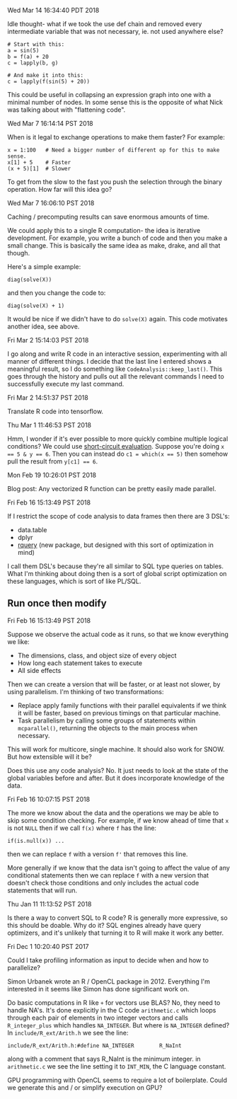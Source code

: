 Wed Mar 14 16:34:40 PDT 2018

Idle thought- what if we took the use def chain and removed every
intermediate variable that was not necessary, ie. not used anywhere else?

```{R}
# Start with this:
a = sin(5)
b = f(a) + 20
c = lapply(b, g)

# And make it into this:
c = lapply(f(sin(5) + 20))
```

This could be useful in collapsing an expression graph into one with a
minimal number of nodes. In some sense this is the opposite of what Nick
was talking about with "flattening code".


Wed Mar  7 16:14:14 PST 2018

When is it legal to exchange operations to make them faster?
For example:

```{R}
x = 1:100   # Need a bigger number of different op for this to make sense.
x[1] + 5    # Faster
(x + 5)[1]  # Slower
```

To get from the slow to the fast you push the selection through the binary
operation. How far will this idea go?


Wed Mar  7 16:06:10 PST 2018

Caching / precomputing results can save enormous amounts of time.

We could apply this to a single R computation- the idea is iterative
development. For example, you write a bunch of code and then you make a
small change. This is basically the same idea as make, drake, and all that
though.

Here's a simple example:

```{R}
diag(solve(X))
```

and then you change the code to:

```{R}
diag(solve(X) + 1)
```

It would be nice if we didn't have to do `solve(X)` again. This code
motivates another idea, see above.

Fri Mar  2 15:14:03 PST 2018

I go along and write R code in an interactive session, experimenting with all
manner of different things. I decide that the last line I entered shows a
meaningful result, so I do something like `CodeAnalysis::keep_last()`. This
goes through the history and pulls out all the relevant commands I need to
successfully execute my last command.


Fri Mar  2 14:51:37 PST 2018

Translate R code into tensorflow.


Thu Mar  1 11:46:53 PST 2018

Hmm, I wonder if it's ever possible to more quickly combine multiple
logical conditions? We could use [short-circuit
evaluation](https://en.wikipedia.org/wiki/Short-circuit_evaluation).
Suppose you're doing `x == 5 & y == 6`. Then you can instead do `c1 =
which(x == 5)` then somehow pull the result from `y[c1] == 6`.


Mon Feb 19 10:26:01 PST 2018

Blog post: Any vectorized R function can be pretty easily made parallel.


Fri Feb 16 15:13:49 PST 2018

If I restrict the scope of code analysis to data frames then there are 3 DSL's:

- data.table
- dplyr
- [rquery](https://winvector.github.io/rquery/) (new package, but designed
  with this sort of optimization in mind)

I call them DSL's because they're all similar to SQL type queries on
tables. What I'm thinking about doing then is a sort of global script
optimization on these languages, which is sort of like PL/SQL.


## Run once then modify

Fri Feb 16 15:13:49 PST 2018

Suppose we observe the actual code as it runs, so that we know everything
we like:

- The dimensions, class, and object size of every object
- How long each statement takes to execute
- All side effects

Then we can create a version that will be faster, or at least not slower,
by using parallelism. I'm thinking of two transformations:

- Replace apply family functions with their parallel equivalents if we
  think it will be faster, based on previous timings on that particular machine.
- Task parallelism by calling some groups of statements within
  `mcparallel()`, returning the objects to the main process when necessary.

This will work for multicore, single machine. It should also work for SNOW.
But how extensible will it be?

Does this use any code analysis? No. It just needs to look at the state of
the global variables before and after. But it does incorporate knowledge of
the data.


Fri Feb 16 10:07:15 PST 2018

The more we know about the data and the operations we may be able to skip
some condition checking. For example, if we know ahead of time that `x` is
not `NULL` then if we call `f(x)` where `f` has the line:
```
if(is.null(x)) ...
```
then we can replace `f` with a version `f'` that removes this line.

More generally if we know that the data isn't going to affect the value of
any conditional statements then we can replace `f` with a
new version that doesn't check those conditions and only includes the
actual code statements that will run.


Thu Jan 11 11:13:52 PST 2018

Is there a way to convert SQL to R code? R is generally more expressive, so
this should be doable. Why do it? SQL engines already have query
optimizers, and it's unlikely that turning it to R will make it work any
better.


Fri Dec  1 10:20:40 PST 2017

Could I take profiling information as input to decide when and how to
parallelize?

Simon Urbanek wrote an R / OpenCL package in 2012. Everything I'm
interested in it seems like Simon has done significant work on.

Do basic computations in R like `+` for vectors use BLAS? No, they need to
handle NA's. It's done explicitly in the C code `arithmetic.c` which loops
through each pair of elements in two integer vectors and calls `R_integer_plus`
which handles `NA_INTEGER`. But where is `NA_INTEGER` defined?
In `include/R_ext/Arith.h` we see the line:
```
include/R_ext/Arith.h:#define NA_INTEGER        R_NaInt
```
along with a comment that says R_NaInt is the minimum integer. in
`arithmetic.c` we see the line setting it to `INT_MIN`, the C language
constant.


GPU programming with OpenCL seems to require a lot of boilerplate. Could we
generate this and / or simplify execution on GPU?

